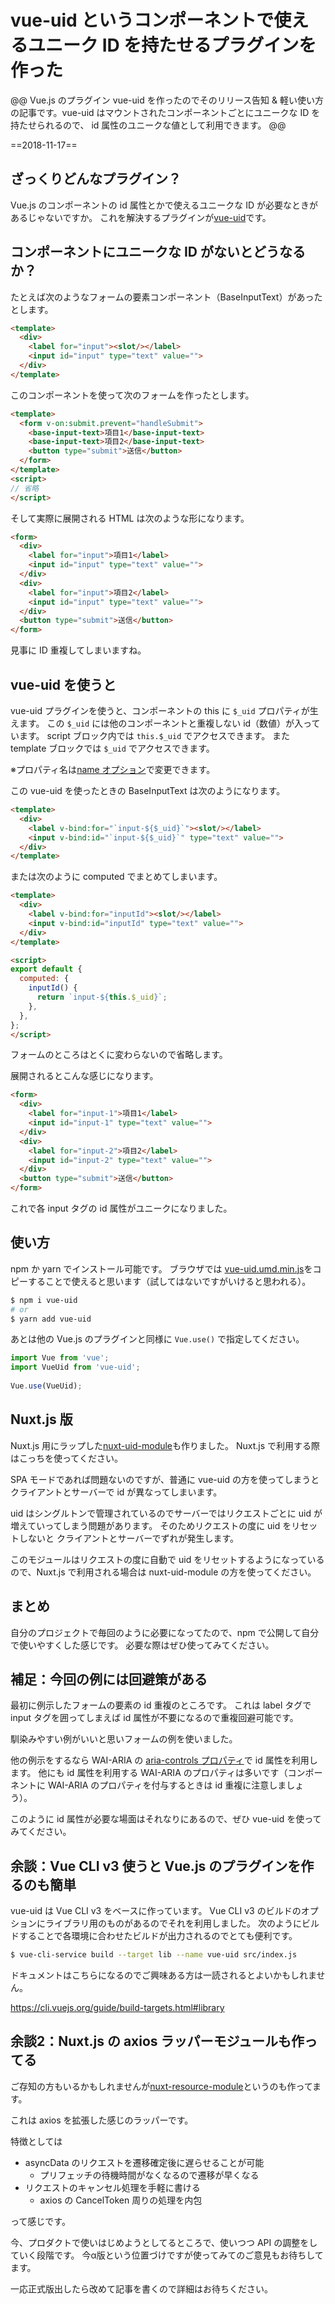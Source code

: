 # vue-uid というコンポーネントで使えるユニーク ID を持たせるプラグインを作った

@@
Vue.js のプラグイン vue-uid を作ったのでそのリリース告知 & 軽い使い方の記事です。vue-uid はマウントされたコンポーネントごとにユニークな ID を持たせられるので、 id 属性のユニークな値として利用できます。
@@

==2018-11-17==

## ざっくりどんなプラグイン？

Vue.js のコンポーネントの id 属性とかで使えるユニークな ID が必要なときがあるじゃないですか。
これを解決するプラグインが[vue-uid](https://www.npmjs.com/package/vue-uid)です。

## コンポーネントにユニークな ID がないとどうなるか？

たとえば次のようなフォームの要素コンポーネント（BaseInputText）があったとします。

```HTML
<template>
  <div>
    <label for="input"><slot/></label>
    <input id="input" type="text" value="">
  </div>
</template>
```

このコンポーネントを使って次のフォームを作ったとします。

```HTML
<template>
  <form v-on:submit.prevent="handleSubmit">
    <base-input-text>項目1</base-input-text>
    <base-input-text>項目2</base-input-text>
    <button type="submit">送信</button>
  </form>
</template>
<script>
// 省略
</script>
```

そして実際に展開される HTML は次のような形になります。

```HTML
<form>
  <div>
    <label for="input">項目1</label>
    <input id="input" type="text" value="">
  </div>
  <div>
    <label for="input">項目2</label>
    <input id="input" type="text" value="">
  </div>
  <button type="submit">送信</button>
</form>
```

見事に ID 重複してしまいますね。

## vue-uid を使うと

vue-uid プラグインを使うと、コンポーネントの this に `$_uid` プロパティが生えます。
この `$_uid` には他のコンポーネントと重複しない id（数値）が入っています。
script ブロック内では `this.$_uid` でアクセスできます。
また template ブロックでは `$_uid` でアクセスできます。

※プロパティ名は[name オプション](https://www.npmjs.com/package/vue-uid#name)で変更できます。

この vue-uid を使ったときの BaseInputText は次のようになります。

```HTML
<template>
  <div>
    <label v-bind:for="`input-${$_uid}`"><slot/></label>
    <input v-bind:id="`input-${$_uid}`" type="text" value="">
  </div>
</template>
```

または次のように computed でまとめてしまいます。

```HTML
<template>
  <div>
    <label v-bind:for="inputId"><slot/></label>
    <input v-bind:id="inputId" type="text" value="">
  </div>
</template>

<script>
export default {
  computed: {
    inputId() {
      return `input-${this.$_uid}`;
    },
  },
};
</script>
```

フォームのところはとくに変わらないので省略します。

展開されるとこんな感じになります。

```HTML
<form>
  <div>
    <label for="input-1">項目1</label>
    <input id="input-1" type="text" value="">
  </div>
  <div>
    <label for="input-2">項目2</label>
    <input id="input-2" type="text" value="">
  </div>
  <button type="submit">送信</button>
</form>
```

これで各 input タグの id 属性がユニークになりました。

## 使い方

npm か yarn でインストール可能です。
ブラウザでは [vue-uid.umd.min.js](https://github.com/mya-ake/vue-uid/blob/master/dist/vue-uid.umd.min.js)をコピーすることで使えると思います（試してはないですがいけると思われる）。

```bash
$ npm i vue-uid
# or
$ yarn add vue-uid
```

あとは他の Vue.js のプラグインと同様に `Vue.use()` で指定してください。

```JavaScript
import Vue from 'vue';
import VueUid from 'vue-uid';
 
Vue.use(VueUid);
```

## Nuxt.js 版

Nuxt.js 用にラップした[nuxt-uid-module](https://www.npmjs.com/package/nuxt-uid-module)も作りました。
Nuxt.js で利用する際はこっちを使ってください。

SPA モードであれば問題ないのですが、普通に vue-uid の方を使ってしまうとクライアントとサーバーで id が異なってしまいます。

uid はシングルトンで管理されているのでサーバーではリクエストごとに uid が増えていってしまう問題があります。
そのためリクエストの度に uid をリセットしないと クライアントとサーバーでずれが発生します。

このモジュールはリクエストの度に自動で uid をリセットするようになっているので、Nuxt.js で利用される場合は nuxt-uid-module の方を使ってください。

## まとめ

自分のプロジェクトで毎回のように必要になってたので、npm で公開して自分で使いやすくした感じです。
必要な際はぜひ使ってみてください。

## 補足：今回の例には回避策がある

最初に例示したフォームの要素の id 重複のところです。
これは label タグで input タグを囲ってしまえば id 属性が不要になるので重複回避可能です。

馴染みやすい例がいいと思いフォームの例を使いました。

他の例示をするなら WAI-ARIA の [aria-controls プロパティ](https://momdo.github.io/wai-aria/states_and_properties.html#aria-controls)で id 属性を利用します。
他にも id 属性を利用する WAI-ARIA のプロパティは多いです（コンポーネントに WAI-ARIA のプロパティを付与するときは id 重複に注意しましょう）。

このように id 属性が必要な場面はそれなりにあるので、ぜひ vue-uid を使ってみてください。

## 余談：Vue CLI v3 使うと Vue.js のプラグインを作るのも簡単

vue-uid は Vue CLI v3 をベースに作っています。
Vue CLI v3 のビルドのオプションにライブラリ用のものがあるのでそれを利用しました。
次のようにビルドすることで各環境に合わせたビルドが出力されるのでとても便利です。

```bash
$ vue-cli-service build --target lib --name vue-uid src/index.js
```

ドキュメントはこちらになるのでご興味ある方は一読されるとよいかもしれません。

https://cli.vuejs.org/guide/build-targets.html#library


## 余談2：Nuxt.js の axios ラッパーモジュールも作ってる

ご存知の方もいるかもしれませんが[nuxt-resource-module](https://www.npmjs.com/package/nuxt-resource-module)というのも作ってます。

これは axios を拡張した感じのラッパーです。

特徴としては

- asyncData のリクエストを遷移確定後に遅らせることが可能
  - プリフェッチの待機時間がなくなるので遷移が早くなる
- リクエストのキャンセル処理を手軽に書ける
  - axios の CancelToken 周りの処理を内包

って感じです。

今、プロダクトで使いはじめようとしてるところで、使いつつ API の調整をしていく段階です。
今α版という位置づけですが使ってみてのご意見もお待ちしてます。

一応正式版出したら改めて記事を書くので詳細はお待ちください。
